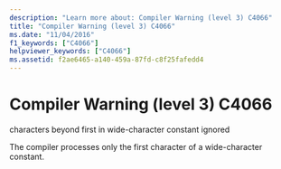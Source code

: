 ```yaml
---
description: "Learn more about: Compiler Warning (level 3) C4066"
title: "Compiler Warning (level 3) C4066"
ms.date: "11/04/2016"
f1_keywords: ["C4066"]
helpviewer_keywords: ["C4066"]
ms.assetid: f2ae6465-a140-459a-87fd-c8f25fafedd4
---
```

# Compiler Warning (level 3) C4066

characters beyond first in wide-character constant ignored

The compiler processes only the first character of a wide-character constant.
